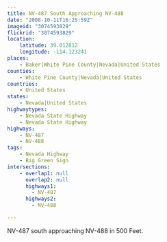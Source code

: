 ```yaml
---
title: NV-487 South Approaching NV-488
date: "2008-10-11T16:25:59Z"
imageid: "3074593829"
flickrid: "3074593829"
location:
    latitude: 39.012812
    longitude: -114.123241
places:
    - Baker|White Pine County|Nevada|United States
counties:
    - White Pine County|Nevada|United States
countries:
    - United States
states:
    - Nevada|United States
highwaytypes:
    - Nevada State Highway
    - Nevada State Highway
highways:
    - NV-487
    - NV-488
tags:
    - Nevada Highway
    - Big Green Sign
intersections:
    - overlap1: null
      overlap2: null
      highways1:
        - NV-487
      highways2:
        - NV-488

---
```

NV-487 south approaching NV-488 in 500 Feet.